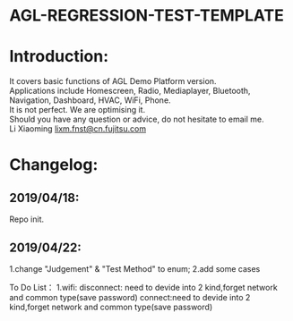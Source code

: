 # AGL-REGRESSION-TEST-TEMPLATE

Introduction:
===================
It covers basic functions of AGL Demo Platform version.  
Applications include Homescreen, Radio, Mediaplayer, Bluetooth, Navigation, Dashboard, HVAC, WiFi, Phone.   
It is not perfect. We are optimising it.  
Should you have any question or advice, do not hesitate to email me.  
Li Xiaoming  lixm.fnst@cn.fujitsu.com


Changelog:
===================

2019/04/18:
---------------
Repo init.

2019/04/22:
--------------
1.change "Judgement" & "Test Method" to enum;
2.add some cases

To Do List：
1.wifi:
disconnect: need to devide into 2 kind,forget network and common type(save password)
connect:need to devide into 2 kind,forget network and common type(save password)
